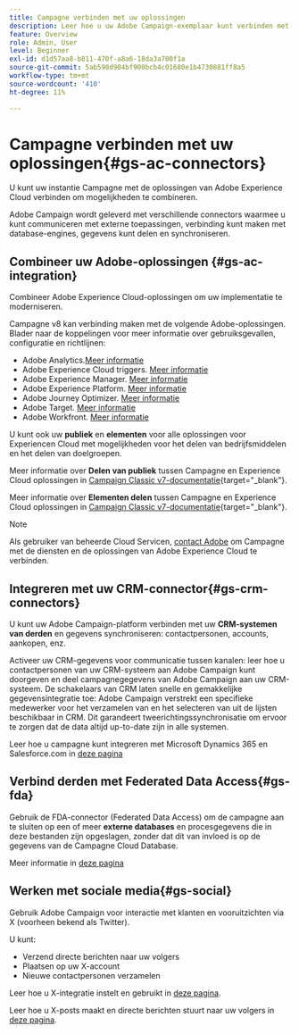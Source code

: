 ```yaml
---
title: Campagne verbinden met uw oplossingen
description: Leer hoe u uw Adobe Campaign-exemplaar kunt verbinden met Experience Cloud-oplossingen.
feature: Overview
role: Admin, User
level: Beginner
exl-id: d1d57aa8-b811-470f-a8a6-18da3a700f1a
source-git-commit: 5ab598d904bf900bcb4c01680e1b4730881ff8a5
workflow-type: tm+mt
source-wordcount: '410'
ht-degree: 11%

---
```


# Campagne verbinden met uw oplossingen{#gs-ac-connectors}

U kunt uw instantie Campagne met de oplossingen van Adobe Experience Cloud verbinden om mogelijkheden te combineren.

Adobe Campaign wordt geleverd met verschillende connectors waarmee u kunt communiceren met externe toepassingen, verbinding kunt maken met database-engines, gegevens kunt delen en synchroniseren.

## Combineer uw Adobe-oplossingen {#gs-ac-integration}

Combineer Adobe Experience Cloud-oplossingen om uw implementatie te moderniseren.

Campagne v8 kan verbinding maken met de volgende Adobe-oplossingen. Blader naar de koppelingen voor meer informatie over gebruiksgevallen, configuratie en richtlijnen:

* Adobe Analytics.[Meer informatie](../connect/ac-aa.md)
* Adobe Experience Cloud triggers. [Meer informatie](../connect/ac-triggers.md)
* Adobe Experience Manager. [Meer informatie](../connect/ac-aem.md)
* Adobe Experience Platform. [Meer informatie](../connect/ac-aep.md)
* Adobe Journey Optimizer. [Meer informatie](../connect/ac-ajo.md)
* Adobe Target. [Meer informatie](../connect/ac-at.md)
* Adobe Workfront. [Meer informatie](../connect/ac-workfront.md)

U kunt ook uw **publiek** en **elementen** voor alle oplossingen voor Experiencen Cloud met mogelijkheden voor het delen van bedrijfsmiddelen en het delen van doelgroepen.

Meer informatie over **Delen van publiek** tussen Campagne en Experience Cloud oplossingen in [Campaign Classic v7-documentatie](https://experienceleague.adobe.com/docs/campaign-classic/using/integrating-with-adobe-experience-cloud/audience-sharing/sharing-audiences-with-adobe-experience-cloud.html#integrating-with-adobe-experience-cloud){target="_blank"}.

Meer informatie over **Elementen delen** tussen Campagne en Experience Cloud oplossingen in [Campaign Classic v7-documentatie](https://experienceleague.adobe.com/docs/campaign-classic/using/integrating-with-adobe-experience-cloud/asset-sharing/sharing-assets-with-adobe-experience-cloud.html#integrating-with-adobe-experience-cloud){target="_blank"}.

>[!NOTE]
>
>Als gebruiker van beheerde Cloud Servicen, [contact Adobe](../start/campaign-faq.md#support) om Campagne met de diensten en de oplossingen van Adobe Experience Cloud te verbinden.


## Integreren met uw CRM-connector{#gs-crm-connectors}

U kunt uw Adobe Campaign-platform verbinden met uw **CRM-systemen van derden** en gegevens synchroniseren: contactpersonen, accounts, aankopen, enz.

Activeer uw CRM-gegevens voor communicatie tussen kanalen: leer hoe u contactpersonen van uw CRM-systeem aan Adobe Campaign kunt doorgeven en deel campagnegegevens van Adobe Campaign aan uw CRM-systeem.
De schakelaars van CRM laten snelle en gemakkelijke gegevensintegratie toe: Adobe Campaign verstrekt een specifieke medewerker voor het verzamelen van en het selecteren van uit de lijsten beschikbaar in CRM. Dit garandeert tweerichtingssynchronisatie om ervoor te zorgen dat de data altijd up-to-date zijn in alle systemen.

Leer hoe u campagne kunt integreren met Microsoft Dynamics 365 en Salesforce.com in [deze pagina](crm.md)

## Verbind derden met Federated Data Access{#gs-fda}

Gebruik de FDA-connector (Federated Data Access) om de campagne aan te sluiten op een of meer **externe databases** en procesgegevens die in deze bestanden zijn opgeslagen, zonder dat dit van invloed is op de gegevens van de Campagne Cloud Database.

Meer informatie in [deze pagina](fda.md)

## Werken met sociale media{#gs-social}

Gebruik Adobe Campaign voor interactie met klanten en vooruitzichten via X (voorheen bekend als Twitter).

U kunt:

* Verzend directe berichten naar uw volgers
* Plaatsen op uw X-account
* Nieuwe contactpersonen verzamelen

Leer hoe u X-integratie instelt en gebruikt in [deze pagina](../connect/ac-tw.md).

Leer hoe u X-posts maakt en directe berichten stuurt naar uw volgers in [deze pagina](../send/twitter.md).
